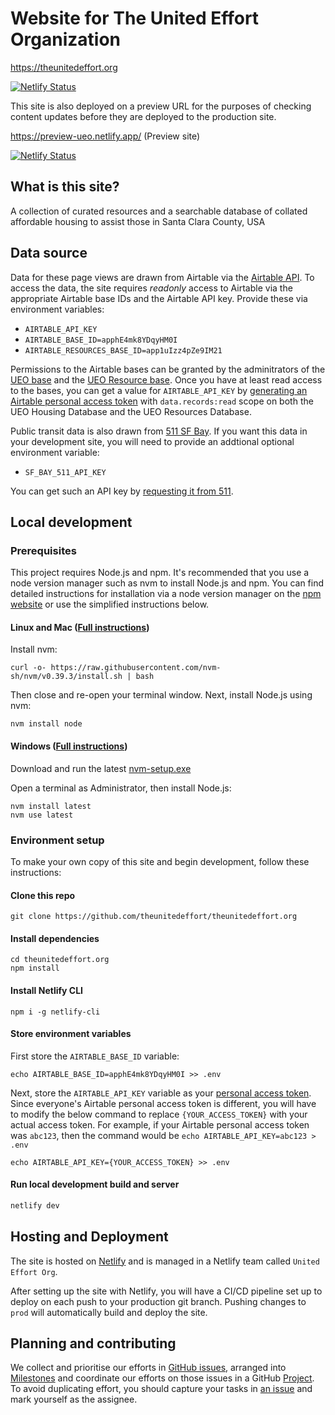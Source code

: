 # Website for The United Effort Organization

https://theunitedeffort.org 

[![Netlify Status](https://api.netlify.com/api/v1/badges/71dbec41-02ec-426b-be5a-b88aedb884df/deploy-status)](https://app.netlify.com/sites/ueo/deploys)

This site is also deployed on a preview URL for the purposes of checking content updates before they are deployed to the production site.

https://preview-ueo.netlify.app/ (Preview site)

[![Netlify Status](https://api.netlify.com/api/v1/badges/0f7946ce-05b7-4620-9996-f0e18d239578/deploy-status)](https://app.netlify.com/sites/preview-ueo/deploys)


## What is this site?

A collection of curated resources and a searchable database of collated affordable housing to assist those in Santa Clara County, USA


## Data source

Data for these page views are drawn from Airtable via the [Airtable API](https://airtable.com/apphE4mk8YDqyHM0I/api/docs).
To access the data, the site requires _readonly_ access to Airtable via the appropriate Airtable base IDs and the Airtable API key. Provide these via environment variables: 

- `AIRTABLE_API_KEY`
- `AIRTABLE_BASE_ID=apphE4mk8YDqyHM0I`
- `AIRTABLE_RESOURCES_BASE_ID=app1uIzz4pZe9IM21`

Permissions to the Airtable bases can be granted by the adminitrators of the [UEO base](https://airtable.com/apphE4mk8YDqyHM0I/) and the [UEO Resource base](https://airtable.com/app1uIzz4pZe9IM21/).
Once you have at least read access to the bases, you can get a value for `AIRTABLE_API_KEY` by [generating an Airtable personal access token](https://airtable.com/create/tokens/new) with `data.records:read` scope on both the UEO Housing Database and the UEO Resources Database.

Public transit data is also drawn from [511 SF Bay](https://511.org).  If you want this data in your development site, you will need to provide an addtional optional environment variable:

- `SF_BAY_511_API_KEY`

You can get such an API key by [requesting it from 511](https://511.org/open-data/token).

## Local development
### Prerequisites
This project requires Node.js and npm.  It's recommended that you use a node version manager such as nvm to install Node.js and npm. You can find detailed instructions for installation via a node version manager on the [npm website](https://docs.npmjs.com/downloading-and-installing-node-js-and-npm#using-a-node-version-manager-to-install-nodejs-and-npm) or use the simplified instructions below.

#### Linux and Mac ([Full instructions](https://github.com/nvm-sh/nvm#installing-and-updating))
Install nvm:
```
curl -o- https://raw.githubusercontent.com/nvm-sh/nvm/v0.39.3/install.sh | bash
```

Then close and re-open your terminal window. Next, install Node.js using nvm:

```
nvm install node
```

#### Windows ([Full instructions](https://github.com/coreybutler/nvm-windows#installation--upgrades))
Download and run the latest [nvm-setup.exe](https://github.com/coreybutler/nvm-windows/releases)

Open a terminal as Administrator, then install Node.js:

```
nvm install latest
nvm use latest
```

### Environment setup
To make your own copy of this site and begin development, follow these instructions:


#### Clone this repo
```
git clone https://github.com/theunitedeffort/theunitedeffort.org
```

#### Install dependencies
```
cd theunitedeffort.org
npm install
```

#### Install Netlify CLI
```
npm i -g netlify-cli
```

#### Store environment variables
First store the `AIRTABLE_BASE_ID` variable:

```
echo AIRTABLE_BASE_ID=apphE4mk8YDqyHM0I >> .env
```

Next, store the `AIRTABLE_API_KEY` variable as your [personal access token](https://github.com/theunitedeffort/theunitedeffort.org#data-source). Since everyone's Airtable personal access token is different, you will have to modify the below command to replace `{YOUR_ACCESS_TOKEN}` with your actual access token.  For example, if your Airtable personal access token was `abc123`, then the command would be `echo AIRTABLE_API_KEY=abc123 > .env`

```
echo AIRTABLE_API_KEY={YOUR_ACCESS_TOKEN} >> .env
```

#### Run local development build and server
```bash
netlify dev
```

## Hosting and Deployment

The site is hosted on [Netlify](https://netlify.com/) and is managed in a Netlify team called `United Effort Org`.

After setting up the site with Netlify, you will have a CI/CD pipeline set up to deploy on each push to your production git branch. Pushing changes to `prod` will automatically build and deploy the site.

## Planning and contributing

We collect and prioritise our efforts in [GitHub issues](https://github.com/philhawksworth/the-united-effort-orginization/issues), arranged into [Milestones](https://github.com/philhawksworth/the-united-effort-orginization/milestones) and coordinate our efforts on those issues in a GitHub [Project](https://github.com/users/philhawksworth/projects/1/views/1). To avoid duplicating effort, you should capture your tasks in [an issue](https://github.com/philhawksworth/the-united-effort-orginization/issues) and mark yourself as the assignee.
